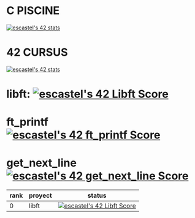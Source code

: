 # C PISCINE
[![escastel's 42 stats](https://badge42.vercel.app/api/v2/clh0r0r81001108l2m1blor31/stats?cursusId=9&coalitionId=215)](https://github.com/JaeSeoKim/badge42)

# 42 CURSUS
[![escastel's 42 stats](https://badge42.vercel.app/api/v2/clh0r0r81001108l2m1blor31/stats?cursusId=21&coalitionId=276)](https://github.com/JaeSeoKim/badge42)

# libft: [![escastel's 42 Libft Score](https://badge42.vercel.app/api/v2/clh0r0r81001108l2m1blor31/project/3066337)](https://github.com/JaeSeoKim/badge42)
# ft_printf [![escastel's 42 ft_printf Score](https://badge42.vercel.app/api/v2/clh0r0r81001108l2m1blor31/project/3122751)](https://github.com/JaeSeoKim/badge42)
# get_next_line [![escastel's 42 get_next_line Score](https://badge42.vercel.app/api/v2/clh0r0r81001108l2m1blor31/project/3122752)](https://github.com/JaeSeoKim/badge42)
|rank|proyect|status|
|---|---|---|
|0|libft| [![escastel's 42 Libft Score](https://badge42.vercel.app/api/v2/clh0r0r81001108l2m1blor31/project/3066337)](https://github.com/JaeSeoKim/badge42) |
